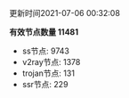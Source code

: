 更新时间2021-07-06 00:32:08

**有效节点数量 11481**
- ss节点: 9743
- v2ray节点: 1378
- trojan节点: 131
- ssr节点: 229
